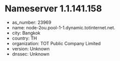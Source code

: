 # Nameserver 1.1.141.158

* as_number: 23969
* name: node-2ou.pool-1-1.dynamic.totinternet.net.
* city: Bangkok
* country: TH
* organization: TOT Public Company Limited
* version: Unknown
* dnssec: Unknown
